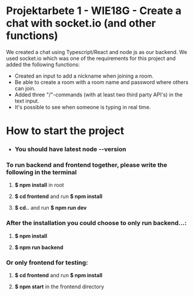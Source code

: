 # Projektarbete 1 - WIE18G - Create a chat with socket.io (and other functions)
We created a chat using Typescript/React and node js as our backend. We used socket.io which was one of the requirements for this project and added the following functions: 

- Created an input to add a nickname when joining a room.
- Be able to create a room with a room name and password where others can join.
- Added three "/"-commands (with at least two third party API's) in the text input.
- It's possible to see when someone is typing in real time.

# How to start the project
- ### You should have latest node --version
### To run backend and frontend together, please write the following in the terminal

1. **$ npm install** in root

2. **$ cd frontend** and run **$ npm install**

3. **$ cd..** and run **$ npm run dev**

### After the installation you could choose to only run backend...:

1. **$ npm install**

2. **$ npm run backend**

### Or only frontend for testing: 

1. **$ cd frontend** and run **$ npm install**

2. **$ npm start** in the frontend directory

